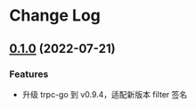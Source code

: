 # Change Log

## [0.1.0](https://git.woa.com/trpc-go/trpc-filter/tree/tvar/v0.1.0) (2022-07-21)

### Features

- 升级 trpc-go 到 v0.9.4，适配新版本 filter 签名
